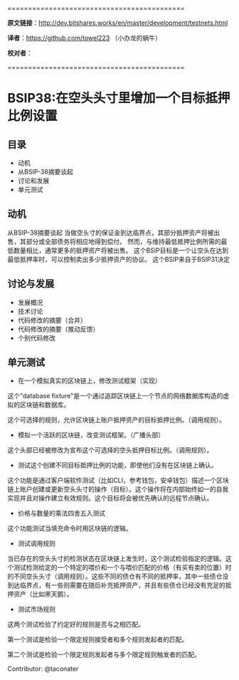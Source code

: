  ===========================================

  **原文链接**：<http://dev.bitshares.works/en/master/development/testnets.html>

 **译者**：https://github.com/towel223 （小办龙的蜗牛）

 **校对者**：

 ===========================================

# BSIP38:在空头头寸里增加一个目标抵押比例设置 #

## 目录 ##
- 动机
- 从BSIP-38摘要谈起
- 讨论和发展
- 单元测试



## 动机 ##
从BSIP-38摘要谈起
当做空头寸的保证金到达临界点，其部分抵押资产将被出售，其部分或全部债务将相应地得到偿付。
然而，与维持最低抵押比例所需的最低数量相比，通常更多的抵押资产将被出售。
这个BSIP目标是一个让空头在达到最低抵押率时，可以控制卖出多少抵押资产的协议。
这个BSIP来自于BSIP31决定


## 讨论与发展 ##
- 发展概况
- 技术讨论
- 代码修改的摘要（合并）
- 代码修改的摘要（推动反馈）
- 个别代码修改

## 单元测试 ##

- 在一个模拟真实的区块链上，修改测试框架（实现）

这个"database fixture"是一个通过追踪区块链上一个节点的网络数据库构造的虚拟的区块链和数据库。

这个可选择的规则，允许区块链上账户抵押资产的目标抵押比例。（调用规则）。


- 模拟一个活跃的区块链，改变测试框架。（广播头部）

这个头部已经被修改为宣布这个可选择的空头抵押目标比例。（调用规则）。


- 测试这个创建不同目标抵押比例的功能，即使他们没有在区块链上确认。

这个功能是通过客户端软件测试（比如CLI，参考钱包，安卓钱包）描述一个区块链上账户创建或更新空头头寸的操作（目标）。这个操作将在内部始终如一的自我实现并且对操作建立有效规则。这个目标将会被优先确认的远程节点确认。


- 价格与数量的乘法四舍五入测试

这个功能测试当填充命令时用区块链的逻辑。


- 测试调用规则

当已存在的空头头寸的检测状态在区块链上发生时，这个测试检验指定的逻辑。这个测试检测给定的一个特定的喂价和一个与喂价匹配的价格（有买有卖的位置）时的不同空头头寸（调用规则）。这些不同的债仓有不同的抵押率，其中一些债仓没到达临界点，有一些则需要在随后补充抵押资产，并且有些债仓已经没有充足的抵押资产（比如黑天鹅）。

- 测试市场规则

这两个测试检验了约定好的规则是否与之相匹配。

第一个测试是检验一个限定规则接受者和多个规则发起者的匹配。

第二个测试是检验一个限定规则发起者与多个限定规则触发者的匹配。


Contributor: @taconater